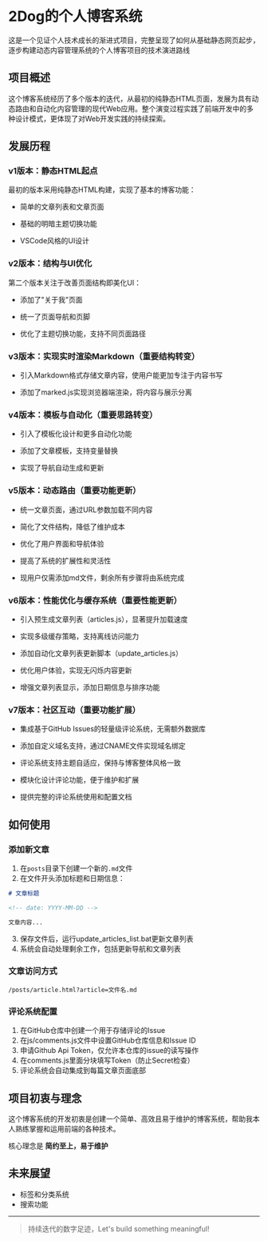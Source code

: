 # 2Dog的个人博客系统

这是一个见证个人技术成长的渐进式项目，完整呈现了如何从基础静态网页起步，逐步构建动态内容管理系统的个人博客项目的技术演进路线



## 项目概述

这个博客系统经历了多个版本的迭代，从最初的纯静态HTML页面，发展为具有动态路由和自动化内容管理的现代Web应用。整个演变过程实践了前端开发中的多种设计模式，更体现了对Web开发实践的持续探索。



## 发展历程

### v1版本：静态HTML起点

最初的版本采用纯静态HTML构建，实现了基本的博客功能：
- 简单的文章列表和文章页面

- 基础的明暗主题切换功能

- VSCode风格的UI设计

  

### v2版本：结构与UI优化

第二个版本关注于改善页面结构即美化UI：
- 添加了"关于我"页面

- 统一了页面导航和页脚

- 优化了主题切换功能，支持不同页面路径

  

### v3版本：实现实时渲染Markdown（重要结构转变）

- 引入Markdown格式存储文章内容，使用户能更加专注于内容书写

- 添加了marked.js实现浏览器端渲染，将内容与展示分离

  

### v4版本：模板与自动化（重要思路转变）

- 引入了模板化设计和更多自动化功能

- 添加了文章模板，支持变量替换

- 实现了导航自动生成和更新

  

### v5版本：动态路由（重要功能更新）

- 统一文章页面，通过URL参数加载不同内容

- 简化了文件结构，降低了维护成本

- 优化了用户界面和导航体验

- 提高了系统的扩展性和灵活性

- 现用户仅需添加md文件，剩余所有步骤将由系统完成

### v6版本：性能优化与缓存系统（重要性能更新）

- 引入预生成文章列表（articles.js），显著提升加载速度

- 实现多级缓存策略，支持离线访问能力

- 添加自动化文章列表更新脚本（update_articles.js）

- 优化用户体验，实现无闪烁内容更新

- 增强文章列表显示，添加日期信息与排序功能

### v7版本：社区互动（重要功能扩展）

- 集成基于GitHub Issues的轻量级评论系统，无需额外数据库

- 添加自定义域名支持，通过CNAME文件实现域名绑定

- 评论系统支持主题自适应，保持与博客整体风格一致

- 模块化设计评论功能，便于维护和扩展

- 提供完整的评论系统使用和配置文档

  

## 如何使用

### 添加新文章

1. 在`posts`目录下创建一个新的`.md`文件
2. 在文件开头添加标题和日期信息：

```markdown
# 文章标题

<!-- date: YYYY-MM-DD -->

文章内容...
```

3. 保存文件后，运行update_articles_list.bat更新文章列表
4. 系统会自动处理剩余工作，包括更新导航和文章列表


### 文章访问方式

```
/posts/article.html?article=文件名.md
```

### 评论系统配置

1. 在GitHub仓库中创建一个用于存储评论的Issue
2. 在js/comments.js文件中设置GitHub仓库信息和Issue ID
3. 申请Github Api Token，仅允许本仓库的issue的读写操作
4. 在comments.js里面分块填写Token（防止Secret检查）
5. 评论系统会自动集成到每篇文章页面底部


## 项目初衷与理念

这个博客系统的开发初衷是创建一个简单、高效且易于维护的博客系统，帮助我本人熟练掌握和运用前端的各种技术。

核心理念是 **简约至上，易于维护**



## 未来展望

- 标签和分类系统
- 搜索功能

---

> 持续迭代的数字足迹，Let's build something meaningful!